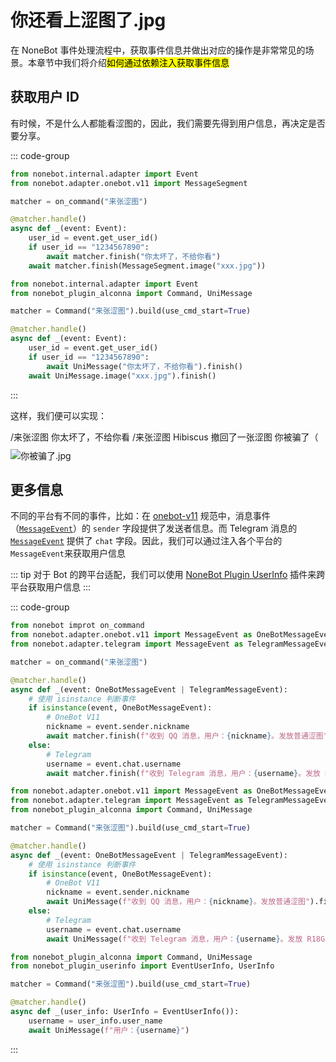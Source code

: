 <script setup>
import { ref } from 'vue'

let cheated = ref(false)
</script>

# 你还看上涩图了.jpg

在 NoneBot 事件处理流程中，获取事件信息并做出对应的操作是非常常见的场景。本章节中我们将介绍<Mark>如何通过依赖注入获取事件信息</Mark>

## 获取用户 ID

有时候，不是什么人都能看涩图的，因此，我们需要先得到用户信息，再决定是否要分享。

::: code-group

```py [NoneBot Native]
from nonebot.internal.adapter import Event
from nonebot.adapter.onebot.v11 import MessageSegment

matcher = on_command("来张涩图")

@matcher.handle()
async def _(event: Event):
    user_id = event.get_user_id()
    if user_id == "1234567890":
        await matcher.finish("你太坏了，不给你看")
    await matcher.finish(MessageSegment.image("xxx.jpg"))
```

```py [NoneBot Alconna]
from nonebot.internal.adapter import Event
from nonebot_plugin_alconna import Command, UniMessage

matcher = Command("来张涩图").build(use_cmd_start=True)

@matcher.handle()
async def _(event: Event):
    user_id = event.get_user_id()
    if user_id == "1234567890":
        await UniMessage("你太坏了，不给你看").finish()
    await UniMessage.image("xxx.jpg").finish()
```

:::

这样，我们便可以实现：

<chat-window title="NoneBot Console">
  <chat-msg name="Komorebi（ID:1234567890）" avatar="/avatar/komorebi.webp" onright>/来张涩图</chat-msg>
  <chat-msg name="Hibiscus" tag="机器人" avatar="/avatar/hibiscus.webp">你太坏了，不给你看</chat-msg>
  <chat-msg name="NCBM" avatar="/avatar/ncbm.webp">/来张涩图</chat-msg>
  <chat-img
    name="Hibiscus"
    tag="机器人"
    avatar="/avatar/hibiscus.webp"
    src="/images/guide/shining-1.png"
    @click="cheated = true"
    v-if="cheated == false"
  ></chat-img>
  <chat-toast v-if="cheated == true">Hibiscus 撤回了一张涩图</chat-toast>
  <chat-msg v-if="cheated == true" name="Hibiscus" tag="机器人" avatar="/avatar/hibiscus.webp">你被骗了（
      <!-- <chat-img src="/images/guide/cheated.jpg"></chat-img> -->
    <img src="/images/guide/cheated.jpg" style="margin-top: 10px" alt="你被骗了.jpg"/>
  </chat-msg>
</chat-window>

## 更多信息

不同的平台有不同的事件，比如：在 [onebot-v11](https://github.com/botuniverse/onebot-11) 规范中，消息事件（[`MessageEvent`](https://github.com/botuniverse/onebot-11/blob/master/event/message.md)）的 `sender` 字段提供了发送者信息。而 Telegram 消息的 [`MessageEvent`](https://core.telegram.org/bots/api#chat) 提供了 `chat` 字段。因此，我们可以通过注入各个平台的 `MessageEvent`来获取用户信息

::: tip
对于 Bot 的跨平台适配，我们可以使用 [NoneBot Plugin UserInfo](https://github.com/noneplugin/nonebot-plugin-userinfo) 插件来跨平台获取用户信息
:::

::: code-group

```py [NoneBot Native]
from nonebot improt on_command
from nonebot.adapter.onebot.v11 import MessageEvent as OneBotMessageEvent
from nonebot.adapter.telegram import MessageEvent as TelegramMessageEvent

matcher = on_command("来张涩图")

@matcher.handle()
async def _(event: OneBotMessageEvent | TelegramMessageEvent):
    # 使用 isinstance 判断事件
    if isinstance(event, OneBotMessageEvent):
        # OneBot V11
        nickname = event.sender.nickname
        await matcher.finish(f"收到 QQ 消息，用户：{nickname}。发放普通涩图")
    else:
        # Telegram
        username = event.chat.username
        await matcher.finish(f"收到 Telegram 消息，用户：{username}。发放 R18G")
```

```py [NoneBot Alconna]
from nonebot.adapter.onebot.v11 import MessageEvent as OneBotMessageEvent
from nonebot.adapter.telegram import MessageEvent as TelegramMessageEvent
from nonebot_plugin_alconna import Command, UniMessage

matcher = Command("来张涩图").build(use_cmd_start=True)

@matcher.handle()
async def _(event: OneBotMessageEvent | TelegramMessageEvent):
    # 使用 isinstance 判断事件
    if isinstance(event, OneBotMessageEvent):
        # OneBot V11
        nickname = event.sender.nickname
        await UniMessage(f"收到 QQ 消息，用户：{nickname}。发放普通涩图").finish()
    else:
        # Telegram
        username = event.chat.username
        await UniMessage(f"收到 Telegram 消息，用户：{username}。发放 R18G").finish()
```

```py [Alconna + UserInfo]
from nonebot_plugin_alconna import Command, UniMessage
from nonebot_plugin_userinfo import EventUserInfo, UserInfo

matcher = Command("来张涩图").build(use_cmd_start=True)

@matcher.handle()
async def _(user_info: UserInfo = EventUserInfo()):
    username = user_info.user_name
    await UniMessage(f"用户：{username}")
```

:::
